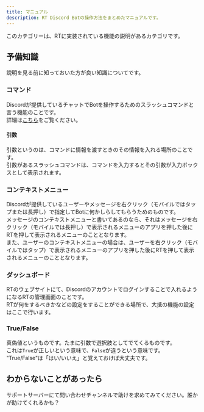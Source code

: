 ```yaml
---
title: マニュアル
description: RT Discord Botの操作方法をまとめたマニュアルです。
---
```

このカテゴリーは、RTに実装されている機能の説明があるカテゴリです。

## 予備知識
説明を見る前に知っておいた方が良い知識についてです。

### コマンド
Discordが提供しているチャットでBotを操作するためのスラッシュコマンドと言う機能のことです。  
詳細は[こちら](https://support.discord.com/hc/ja/articles/1500000368501-Slash-Commands-FAQ)をご覧ください。

#### 引数
引数というのは、コマンドに情報を渡すときのその情報を入れる場所のことです。  
引数があるスラッシュコマンドは、コマンドを入力するとその引数が入力ボックスとして表示されます。

### コンテキストメニュー
Discordが提供しているユーザーやメッセージを右クリック（モバイルではタップまたは長押し）で指定してBotに何かしらしてもらうためのものです。  
メッセージのコンテキストメニューと書いてあるのなら、それはメッセージを右クリック（モバイルでは長押し）で表示されるメニューのアプリを押した後にRTを押して表示されるメニューのこととなります。  
また、ユーザーのコンテキストメニューの場合は、ユーザーを右クリック（モバイルではタップ）で表示されるメニューのアプリを押した後にRTを押して表示されるメニューのこととなります。

### ダッシュボード
RTのウェブサイトにて、Discordのアカウントでログインすることで入れるようになるRTの管理画面のことです。  
RTが何をするべきかなどの設定をすることができる場所で、大抵の機能の設定はここで行います。

### True/False
真偽値というものです。たまに引数で選択肢としてでてくるものです。  
これは`True`が正しいという意味で、`False`が違うという意味です。  
"True/False"は「はい/いいえ」と覚えておけば大丈夫です。

## わからないことがあったら
サポートサーバーにて問い合わせチャンネルで助けを求めてみてください。誰かが助けてくれるかも？